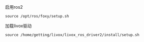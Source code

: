 启用ros2
```
source /opt/ros/foxy/setup.sh

```
加载livox驱动
```
source /home/getting/livox/livox_ros_driver2/install/setup.sh
```
